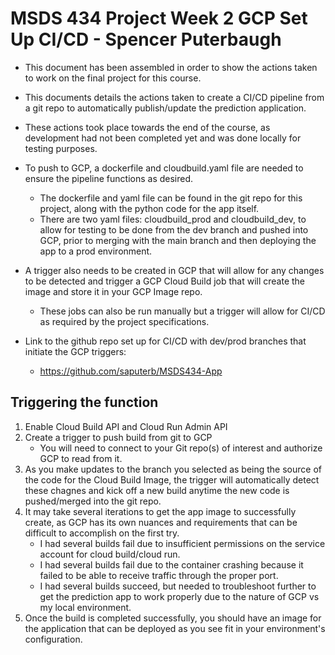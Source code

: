 
# MSDS 434 Project Week 2 GCP Set Up CI/CD - Spencer Puterbaugh

- This document has been assembled in order to show the actions taken to work on the final project for this course.
- This documents details the actions taken to create a CI/CD pipeline from a git repo to automatically publish/update the prediction application.
- These actions took place towards the end of the course, as development had not been completed yet and was done locally for testing purposes.
- To push to GCP, a dockerfile and cloudbuild.yaml file are needed to ensure the pipeline functions as desired.
    - The dockerfile and yaml file can be found in the git repo for this project, along with the python code for the app itself.
    - There are two yaml files: cloudbuild_prod and cloudbuild_dev, to allow for testing to be done from the dev branch and pushed into GCP, prior to merging with the main branch and then deploying the app to a prod environment.
- A trigger also needs to be created in GCP that will allow for any changes to be detected and trigger a GCP Cloud Build job that will create the image and store it in your GCP Image repo.
    - These jobs can also be run manually but a trigger will allow for CI/CD as required by the project specifications.

- Link to the github repo set up for CI/CD with dev/prod branches that initiate the GCP triggers:
    - https://github.com/saputerb/MSDS434-App




## Triggering the function

1. Enable Cloud Build API and Cloud Run Admin API
2. Create a trigger to push build from git to GCP
    - You will need to connect to your Git repo(s) of interest and authorize GCP to read from it.
3. As you make updates to the branch you selected as being the source of the code for the Cloud Build Image, the trigger will automatically detect these chagnes and kick off a new build anytime the new code is pushed/merged into the git repo.
4. It may take several iterations to get the app image to successfully create, as GCP has its own nuances and requirements that can be difficult to accomplish on the first try.
    - I had several builds fail due to insufficient permissions on the service account for cloud build/cloud run.
    - I had several builds fail due to the container crashing because it failed to be able to receive traffic through the proper port.
    - I had several builds succeed, but needed to troubleshoot further to get the prediction app to work properly due to the nature of GCP vs my local environment.
5. Once the build is completed successfully, you should have an image for the application that can be deployed as you see fit in your environment's configuration.

